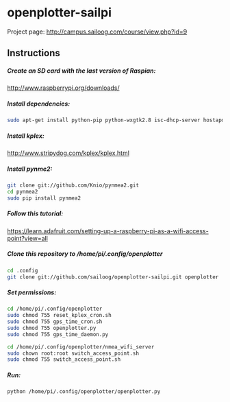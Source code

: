 openplotter-sailpi
==================
Project page: http://campus.sailoog.com/course/view.php?id=9

Instructions
------------

##### Create an SD card with the last version of Raspian:
http://www.raspberrypi.org/downloads/

##### Install dependencies:
```sh
sudo apt-get install python-pip python-wxgtk2.8 isc-dhcp-server hostapd
```

##### Install kplex:
http://www.stripydog.com/kplex/kplex.html

##### Install pynme2:
```sh
git clone git://github.com/Knio/pynmea2.git
cd pynmea2
sudo pip install pynmea2
```
##### Follow this tutorial:
https://learn.adafruit.com/setting-up-a-raspberry-pi-as-a-wifi-access-point?view=all

##### Clone this repository to /home/pi/.config/openplotter
```sh
cd .config
git clone git://github.com/sailoog/openplotter-sailpi.git openplotter
```
##### Set permissions:
```sh
cd /home/pi/.config/openplotter
sudo chmod 755 reset_kplex_cron.sh
sudo chmod 755 gps_time_cron.sh
sudo chmod 755 openplotter.py
sudo chmod 755 gps_time_daemon.py

cd /home/pi/.config/openplotter/nmea_wifi_server
sudo chown root:root switch_access_point.sh
sudo chmod 755 switch_access_point.sh
```
##### Run:
```sh
python /home/pi/.config/openplotter/openplotter.py
```




